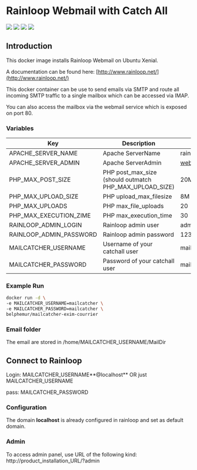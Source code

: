 # Rainloop Webmail with Catch All


[![](https://images.microbadger.com/badges/version/belphemur/mailcatcher-exim-courrier.svg)](https://hub.docker.com/r/belphemur/mailcatcher-exim-courrier "Click to view the image on Docker Hub")
[![](https://images.microbadger.com/badges/image/belphemur/mailcatcher-exim-courrier.svg)](https://hub.docker.com/r/belphemur/mailcatcher-exim-courrier "Click to view the image on Docker Hub")
[![](https://img.shields.io/docker/stars/belphemur/mailcatcher-exim-courrier.svg)](https://hub.docker.com/r/belphemur/mailcatcher-exim-courrier "Click to view the image on Docker Hub")
[![](https://img.shields.io/docker/pulls/belphemur/mailcatcher-exim-courrier.svg)](https://hub.docker.com/r/belphemur/mailcatcher-exim-courrier "Click to view the image on Docker Hub")

## Introduction

This docker image installs Rainloop Webmail on Ubuntu Xenial.

A documentation can be found here:
[http://www.rainloop.net/](http://www.rainloop.net/)

This docker container can be use to send emails via SMTP and route all incoming SMTP traffic to a single mailbox which can be accessed via IMAP.

You can also access the mailbox via the webmail service which is exposed on port 80.

### Variables

Key | Description | Default
------------ | ------------- | -------------
APACHE_SERVER_NAME | Apache ServerName | rainloop.loc
APACHE_SERVER_ADMIN | Apache ServerAdmin | webmaster@rainloop.loc
PHP_MAX_POST_SIZE | PHP post_max_size (should outmatch PHP_MAX_UPLOAD_SIZE) | 20M
PHP_MAX_UPLOAD_SIZE | PHP upload_max_filesize | 8M
PHP_MAX_UPLOADS | PHP max_file_uploads | 20
PHP_MAX_EXECUTION_ZIME | PHP max_execution_time | 30
RAINLOOP_ADMIN_LOGIN | Rainloop admin user | admin
RAINLOOP_ADMIN_PASSWORD | Rainloop admin password | 12345
MAILCATCHER_USERNAME| Username of your catchall user | mailcatcher
MAILCATCHER_PASSWORD| Password of your catchall user | mailcatcher



### Example Run

```bash
docker run -d \
-e MAILCATCHER_USERNAME=mailcatcher \
-e MAILCATCHER_PASSWORD=mailcatcher \
belphemur/mailcatcher-exim-courrier
```

### Email folder
The email are stored in /home/MAILCATCHER_USERNAME/MailDir

## Connect to Rainloop

Login: MAILCATCHER_USERNAME**@localhost** OR just MAILCATCHER_USERNAME

pass:  MAILCATCHER_PASSWORD

### Configuration

The domain **localhost** is already configured in rainloop and set as default domain.

### Admin
To access admin panel, use URL of the following kind: http://product_installation_URL/?admin
